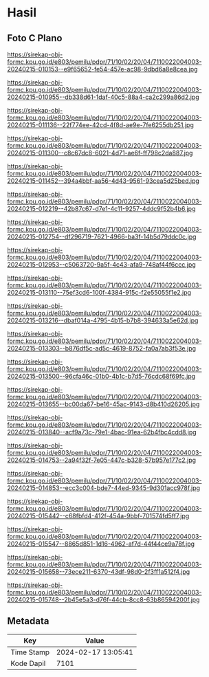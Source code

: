 # Hasil

## Foto C Plano

https://sirekap-obj-formc.kpu.go.id/e803/pemilu/pdpr/71/10/02/20/04/7110022004003-20240215-010153--e9f65652-fe54-457e-ac98-9dbd6a8e8cea.jpg

https://sirekap-obj-formc.kpu.go.id/e803/pemilu/pdpr/71/10/02/20/04/7110022004003-20240215-010955--db338d61-1daf-40c5-88a4-ca2c299a86d2.jpg

https://sirekap-obj-formc.kpu.go.id/e803/pemilu/pdpr/71/10/02/20/04/7110022004003-20240215-011136--22f774ee-42cd-4f8d-ae9e-7fe6255db251.jpg

https://sirekap-obj-formc.kpu.go.id/e803/pemilu/pdpr/71/10/02/20/04/7110022004003-20240215-011300--c8c67dc8-6021-4d71-ae6f-ff798c2da887.jpg

https://sirekap-obj-formc.kpu.go.id/e803/pemilu/pdpr/71/10/02/20/04/7110022004003-20240215-011452--394a4bbf-aa56-4d43-9561-93cea5d25bed.jpg

https://sirekap-obj-formc.kpu.go.id/e803/pemilu/pdpr/71/10/02/20/04/7110022004003-20240215-012219--42b87c67-d7e1-4c11-9257-4ddc9f52b4b6.jpg

https://sirekap-obj-formc.kpu.go.id/e803/pemilu/pdpr/71/10/02/20/04/7110022004003-20240215-012754--df296719-7621-4966-ba3f-14b5d79ddc0c.jpg

https://sirekap-obj-formc.kpu.go.id/e803/pemilu/pdpr/71/10/02/20/04/7110022004003-20240215-012953--c5063720-9a5f-4c43-afa9-748af44f6ccc.jpg

https://sirekap-obj-formc.kpu.go.id/e803/pemilu/pdpr/71/10/02/20/04/7110022004003-20240215-013110--75ef3cd6-100f-4384-915c-f2e55055f1e2.jpg

https://sirekap-obj-formc.kpu.go.id/e803/pemilu/pdpr/71/10/02/20/04/7110022004003-20240215-013216--dbaf014a-4795-4b15-b7b8-394633a5e62d.jpg

https://sirekap-obj-formc.kpu.go.id/e803/pemilu/pdpr/71/10/02/20/04/7110022004003-20240215-013303--b876df5c-ad5c-4619-8752-fa0a7ab3f53e.jpg

https://sirekap-obj-formc.kpu.go.id/e803/pemilu/pdpr/71/10/02/20/04/7110022004003-20240215-013500--96cfa46c-01b0-4b1c-b7d5-76cdc68f69fc.jpg

https://sirekap-obj-formc.kpu.go.id/e803/pemilu/pdpr/71/10/02/20/04/7110022004003-20240215-013655--bc00da67-be16-45ac-9143-d8b410d26205.jpg

https://sirekap-obj-formc.kpu.go.id/e803/pemilu/pdpr/71/10/02/20/04/7110022004003-20240215-013840--acf9a73c-79e1-4bac-91ea-62b4fbc4cdd8.jpg

https://sirekap-obj-formc.kpu.go.id/e803/pemilu/pdpr/71/10/02/20/04/7110022004003-20240215-014753--2a94f32f-7e05-447c-b328-57b957e177c2.jpg

https://sirekap-obj-formc.kpu.go.id/e803/pemilu/pdpr/71/10/02/20/04/7110022004003-20240215-014853--ecc3c004-bde7-44ed-9345-9d301acc978f.jpg

https://sirekap-obj-formc.kpu.go.id/e803/pemilu/pdpr/71/10/02/20/04/7110022004003-20240215-015442--c68fbfd4-412f-454a-9bbf-701574fd5ff7.jpg

https://sirekap-obj-formc.kpu.go.id/e803/pemilu/pdpr/71/10/02/20/04/7110022004003-20240215-015547--8865d851-1d16-4962-af7d-44f44ce9a78f.jpg

https://sirekap-obj-formc.kpu.go.id/e803/pemilu/pdpr/71/10/02/20/04/7110022004003-20240215-015658--73ece211-6370-43df-98d0-2f3ff1a512f4.jpg

https://sirekap-obj-formc.kpu.go.id/e803/pemilu/pdpr/71/10/02/20/04/7110022004003-20240215-015748--2b45e5a3-d76f-44cb-8cc8-63b86594200f.jpg


## Metadata

| Key        | Value               |
| ---------- | ------------------- |
| Time Stamp | 2024-02-17 13:05:41 |
| Kode Dapil | 7101                |



